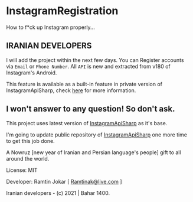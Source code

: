 # InstagramRegistration
How to f*ck up Instagram properly...

## IRANIAN DEVELOPERS

I will add the project within the next few days.
You can Register accounts via `Email` or `Phone Number`. All `API` is new and extracted from v180 of Instagram's Android.

This feature is available as a built-in feature in private version of InstagramApiSharp, check [here](https://github.com/ramtinak/InstagramApiSharp/issues/243) for more information.

## I won't answer to any question! So don't ask.

This project uses latest version of [InstagramApiSharp](https://github.com/ramtinak/InstagramApiSharp) as it's base. 

I'm going to update public repository of [InstagramApiSharp](https://github.com/ramtinak/InstagramApiSharp) one more time to get this job done.

A Nowruz [new year of Iranian and Persian language's people] gift to all around the world.

License: MIT

Developer: Ramtin Jokar [ Ramtinak@live.com ]


Iranian developers - (c) 2021 | Bahar 1400.

